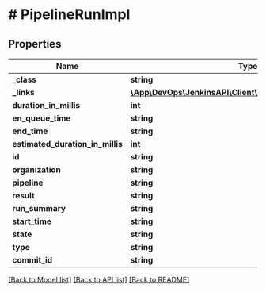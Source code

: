 # # PipelineRunImpl

## Properties

Name | Type | Description | Notes
------------ | ------------- | ------------- | -------------
**_class** | **string** |  | [optional]
**_links** | [**\App\DevOps\JenkinsAPI\Client\Model\PipelineRunImpllinks**](PipelineRunImpllinks.md) |  | [optional]
**duration_in_millis** | **int** |  | [optional]
**en_queue_time** | **string** |  | [optional]
**end_time** | **string** |  | [optional]
**estimated_duration_in_millis** | **int** |  | [optional]
**id** | **string** |  | [optional]
**organization** | **string** |  | [optional]
**pipeline** | **string** |  | [optional]
**result** | **string** |  | [optional]
**run_summary** | **string** |  | [optional]
**start_time** | **string** |  | [optional]
**state** | **string** |  | [optional]
**type** | **string** |  | [optional]
**commit_id** | **string** |  | [optional]

[[Back to Model list]](../../README.md#models) [[Back to API list]](../../README.md#endpoints) [[Back to README]](../../README.md)
